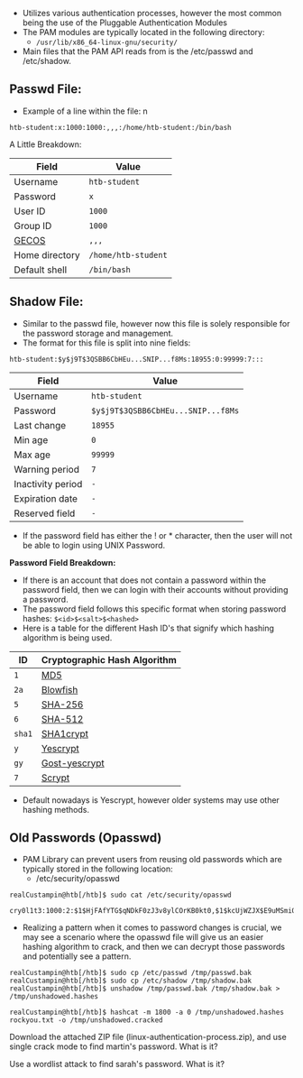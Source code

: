 - Utilizes various authentication processes, however the most common being the use of the Pluggable Authentication Modules
- The PAM modules are typically located in the following directory: 
	- `/usr/lib/x86_64-linux-gnu/security/`
- Main files that the PAM API reads from is the /etc/passwd and /etc/shadow. 

## Passwd File: 
- Example of a line within the file: n
```shell-session
htb-student:x:1000:1000:,,,:/home/htb-student:/bin/bash
```

A Little Breakdown:

| Field                                              | Value               |
| -------------------------------------------------- | ------------------- |
| Username                                           | `htb-student`       |
| Password                                           | `x`                 |
| User ID                                            | `1000`              |
| Group ID                                           | `1000`              |
| [GECOS](https://en.wikipedia.org/wiki/Gecos_field) | `,,,`               |
| Home directory                                     | `/home/htb-student` |
| Default shell                                      | `/bin/bash`         |
## Shadow File: 
- Similar to the passwd file, however now this file is solely responsible for the password storage and management. 
- The format for this file is split into nine fields:
```shell-session
htb-student:$y$j9T$3QSBB6CbHEu...SNIP...f8Ms:18955:0:99999:7:::
```

|Field|Value|
|---|---|
|Username|`htb-student`|
|Password|`$y$j9T$3QSBB6CbHEu...SNIP...f8Ms`|
|Last change|`18955`|
|Min age|`0`|
|Max age|`99999`|
|Warning period|`7`|
|Inactivity period|`-`|
|Expiration date|`-`|
|Reserved field|`-`|
- If the password field has either the ! or * character, then the user will not be able to login using UNIX Password.

**Password Field Breakdown:**
- If there is an account that does not contain a password within the password field, then we can login with their accounts without providing a password. 
- The password field follows this specific format when storing password hashes:
	`$<id>$<salt>$<hashed>`
- Here is a table for the different Hash ID's that signify which hashing algorithm is being used. 

|ID|Cryptographic Hash Algorithm|
|---|---|
|`1`|[MD5](https://en.wikipedia.org/wiki/MD5)|
|`2a`|[Blowfish](https://en.wikipedia.org/wiki/Blowfish_\(cipher\))|
|`5`|[SHA-256](https://en.wikipedia.org/wiki/SHA-2)|
|`6`|[SHA-512](https://en.wikipedia.org/wiki/SHA-2)|
|`sha1`|[SHA1crypt](https://en.wikipedia.org/wiki/SHA-1)|
|`y`|[Yescrypt](https://github.com/openwall/yescrypt)|
|`gy`|[Gost-yescrypt](https://www.openwall.com/lists/yescrypt/2019/06/30/1)|
|`7`|[Scrypt](https://en.wikipedia.org/wiki/Scrypt)|
- Default nowadays is Yescrypt, however older systems may use other hashing methods. 

## Old Passwords (Opasswd)
- PAM Library can prevent users from reusing old passwords which are typically stored in the following location:
	- /etc/security/opasswd
```shell-session
realCustampin@htb[/htb]$ sudo cat /etc/security/opasswd

cry0l1t3:1000:2:$1$HjFAfYTG$qNDkF0zJ3v8ylCOrKB0kt0,$1$kcUjWZJX$E9uMSmiQeRh4pAAgzuvkq1
```
- Realizing a pattern when it comes to password changes is crucial, we may see a scenario where the opasswd file will give us an easier hashing algorithm to crack, and then we can decrypt those passwords and potentially see a pattern. 


 ```shell-session
realCustampin@htb[/htb]$ sudo cp /etc/passwd /tmp/passwd.bak 
realCustampin@htb[/htb]$ sudo cp /etc/shadow /tmp/shadow.bak 
realCustampin@htb[/htb]$ unshadow /tmp/passwd.bak /tmp/shadow.bak > /tmp/unshadowed.hashes
```

```shell-session
realCustampin@htb[/htb]$ hashcat -m 1800 -a 0 /tmp/unshadowed.hashes rockyou.txt -o /tmp/unshadowed.cracked
```

Download the attached ZIP file (linux-authentication-process.zip), and use single crack mode to find martin's password. What is it?

Use a wordlist attack to find sarah's password. What is it?